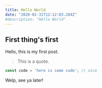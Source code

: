 ```yaml
---
title: Hello World
date: "2020-01-31T12:12:03.284Z"
#description: "Hello World"
---
```


## First thing's first

Hello, this is my first post.

> This is a quote.

```js
const code = 'here is some code'; // nice
```

Welp, see ya later!